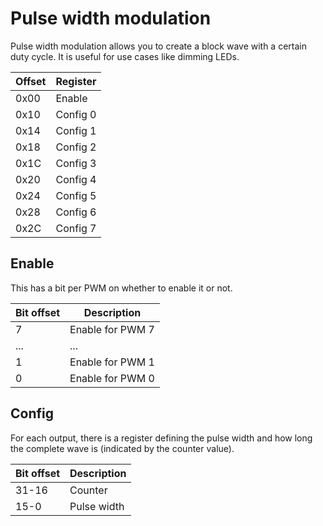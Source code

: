 # Pulse width modulation

Pulse width modulation allows you to create a block wave with a certain duty cycle.
It is useful for use cases like dimming LEDs.

| Offset | Register |
|--------|----------|
| 0x00   | Enable   |
| 0x10   | Config 0 |
| 0x14   | Config 1 |
| 0x18   | Config 2 |
| 0x1C   | Config 3 |
| 0x20   | Config 4 |
| 0x24   | Config 5 |
| 0x28   | Config 6 |
| 0x2C   | Config 7 |

## Enable

This has a bit per PWM on whether to enable it or not.

| Bit offset | Description      |
|------------|------------------|
| 7          | Enable for PWM 7 |
| ...        | ...              |
| 1          | Enable for PWM 1 |
| 0          | Enable for PWM 0 |

## Config

For each output, there is a register defining the pulse width and how long the complete wave is (indicated by the counter value).

| Bit offset | Description |
|------------|-------------|
| 31-16      | Counter     |
| 15-0       | Pulse width |
